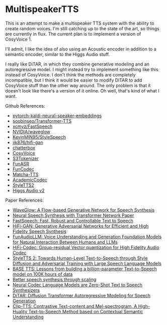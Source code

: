 # MultispeakerTTS

This is an attempt to make a multispeaker TTS system with the ability to create random voices.  I'm still catching up to the state of the art, so things are currently in flux.  The current plan is to implement a version of CosyVoice 1.

I'll admit, I like the idea of also using an Acoustic encoder in addition to a semantic encoder, similar to the Higgs Audio stuff.

I really like DiTAR, in which they combine generative modeling and an autoregressive model.  I might instead try to implement something like this instead of CosyVoice.  I don't think the methods are completely incompatible, but I think it would be easier to modify DiTAR to add CosyVoice stuff than the other way around.  The only problem is that it doesn't look like there's a version of it online.  Oh well, that's kind of what I want.



Github References:

- [pytorch-kaldi-neural-speaker-embeddings](https://github.com/jefflai108/pytorch-kaldi-neural-speaker-embeddings)
- [soobinseo/Transformer-TTS](https://github.com/soobinseo/Transformer-TTS)
- [xcmyz/FastSpeech](https://github.com/xcmyz/FastSpeech)
- [NVIDIA/waveglow](https://github.com/NVIDIA/waveglow)
- [KevinMIN95/StyleSpeech](https://github.com/KevinMIN95/StyleSpeech)
- [jik876/hifi-gan](https://github.com/jik876/hifi-gan)
- [chatterbox](https://github.com/resemble-ai/chatterbox)
- [CosyVoice](https://github.com/FunAudioLLM/CosyVoice)
- [S3Tokenizer](https://github.com/xingchensong/S3Tokenizer)
- [FunASR](https://github.com/modelscope/FunASR)
- [FunCodec](https://github.com/modelscope/FunCodec)
- [Matcha-TTS](https://github.com/shivammehta25/Matcha-TTS)
- [AcademicCodec](https://github.com/yangdongchao/AcademiCodec)
- [StyleTTS2](https://github.com/yl4579/StyleTTS2)
- [Higgs Audio v2](https://github.com/boson-ai/higgs-audio)


Paper References:

- [WaveGlow: A Flow-based Generative Network for Speech Synthesis](https://arxiv.org/abs/1811.00002)
- [Neural Speech Synthesis with Transformer Network Paper](https://arxiv.org/abs/1809.08895)
- [FastSpeech: Fast, Robust and Controllable Text to Speech](https://arxiv.org/abs/1905.09263)
- [HiFi-GAN: Generative Adversarial Networks for Efficient and High Fidelity Speech Synthesis](https://arxiv.org/abs/2010.05646)
- [FunAudioLLM: Voice Understanding and Generation Foundation Models for Natural Interaction Between Humans and LLMs](https://arxiv.org/abs/2407.04051v2)
- [HiFi-Codec: Group-residual Vector quantization for High Fidelity Audio Codec](https://arxiv.org/abs/2305.02765)
- [StyleTTS 2: Towards Human-Level Text-to-Speech through Style Diffusion and Adversarial Training with Large Speech Language Models](https://arxiv.org/abs/2306.07691)
- [BASE TTS: Lessons from building a billion-parameter Text-to-Speech model on 100K hours of data](https://arxiv.org/abs/2402.08093)
- [Better speech synthesis through scaling](https://arxiv.org/abs/2305.07243)
- [Neural Codec Language Models are Zero-Shot Text to Speech Synthesizers](https://arxiv.org/abs/2301.02111)
- [DiTAR: Diffusion Transformer Autoregressive Modeling for Speech Generation](https://arxiv.org/abs/2502.03930)
- [Clip-TTS: Contrastive Text-content and Mel-spectrogram, A High-Huality Text-to-Speech Method based on Contextual Semantic Understanding](https://arxiv.org/abs/2502.18889v1)